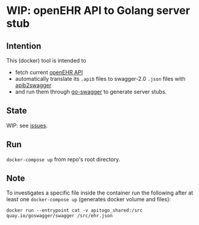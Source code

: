 # WIP: openEHR API to Golang server stub

## Intention

This (docker) tool is intended to
- fetch current [openEHR API](https://github.com/openEHR/specifications-ITS) 
- automatically translate its `.apib` files to swagger-2.0 `.json` files with [apib2swagger](https://github.com/kminami/apib2swagger)
- and run them through [go-swagger](https://github.com/go-swagger/go-swagger) to generate server stubs.

## State

WIP: see [issues](https://github.com/jakesmolka/api-to-go/issues).

## Run

`docker-compose up` from repo's root directory.

## Note

To investigates a specific file inside the container run the following after at least one `docker-compose up` (generates docker volume and files):

```
docker run --entrypoint cat -v apitogo_shared:/src quay.io/goswagger/swagger /src/ehr.json
```
